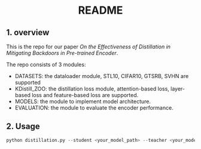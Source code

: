 # <center>README</center>

## 1. overview

 This is the repo for our paper *On the Effectiveness of Distillation in Mitigating Backdoors in Pre-trained Encoder*.

 The repo consists of 3 modules:

- DATASETS: the dataloader module, STL10, CIFAR10, GTSRB, SVHN are supported
- KDistill_ZOO: the distillation loss module,  attention-based loss, layer-based loss and feature-based loss are supported.
- MODELS: the module to implement model architecture.
- EVALUATION: the module to evaluate the encoder performance.



## 2. Usage

```python
python distillation.py --student <your_model_path> --teacher <your_model_path> --results_dir <your_saved_dir> --distill_way 'ATD'
```

